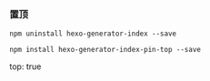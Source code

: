


### 置顶

    npm uninstall hexo-generator-index --save

    npm install hexo-generator-index-pin-top --save

top: true

